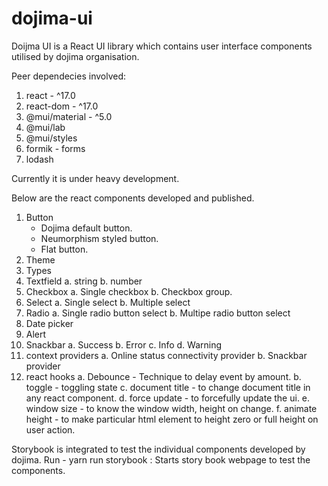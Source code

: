 # dojima-ui

Doijma UI is a React UI library which contains user interface components utilised by dojima organisation.

Peer dependecies involved:

1.  react - ^17.0
2.  react-dom - ^17.0
3.  @mui/material - ^5.0
4.  @mui/lab
5.  @mui/styles
6.  formik - forms
7.  lodash

Currently it is under heavy development.

Below are the react components developed and published.

1. Button
   * Dojima default button.
   * Neumorphism styled button.
   * Flat button.
2. Theme
3. Types
4. Textfield
   a. string
   b. number
5. Checkbox
   a. Single checkbox
   b. Checkbox group.
6. Select
   a. Single select
   b. Multiple select
7. Radio
   a. Single radio button select
   b. Multipe radio button select
8. Date picker
9. Alert
10. Snackbar
    a. Success
    b. Error
    c. Info
    d. Warning
11. context providers
    a. Online status connectivity provider
    b. Snackbar provider
12. react hooks
    a. Debounce - Technique to delay event by amount.
    b. toggle - toggling state
    c. document title - to change document title in any react component.
    d. force update - to forcefully update the ui.
    e. window size - to know the window width, height on change.
    f. animate height - to make particular html element to height zero or full height on user action.

Storybook is integrated to test the individual components developed by dojima.
Run -
yarn run storybook : Starts story book webpage to test the components.
